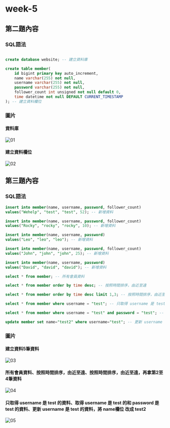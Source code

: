 # week-5
## 第二題內容
### SQL語法
```sql

create database website; -- 建立資料庫

create table member(
	id bigint primary key auto_increment,
	name varchar(255) not null,
	username varchar(255) not null,
	password varchar(255) not null,
	follower_count int unsigned not null default 0,
	time datetime not null DEFAULT CURRENT_TIMESTAMP
); -- 建立資料欄位

```
### 圖片
#### 資料庫
![01](https://user-images.githubusercontent.com/84265782/196320055-9fa55971-1a00-4151-8120-13bd64ca5cb0.png)
#### 建立資料欄位
![02](https://user-images.githubusercontent.com/84265782/196320104-6533d864-1619-4aa0-9f60-0b271be94970.png)

## 第三題內容
### SQL語法
```sql
insert into member(name, username, password, follower_count) 
values("Wehelp", "test", "test", 52); -- 新增資料

insert into member(name, username, password, follower_count) 
values("Rocky", "rocky", "rocky", 10); -- 新增資料

insert into member(name, username, password) 
values("Leo", "leo", "leo"); -- 新增資料

insert into member(name, username, password, follower_count) 
values("John", "john", "john", 25); -- 新增資料

insert into member(name, username, password) 
values("David", "david", "david"); -- 新增資料

select * from member; -- 所有會員資料

select * from member order by time desc; -- 按照時間排序，由近至遠

select * from member order by time desc limit 1,3; -- 按照時間排序，由近至遠，再拿第2至4筆資料

select * from member where username = "test"; -- 只取得 username 是 test 的資料

select * from member where username = "test" and password = "test"; -- 取得 username 是 test 的和 password 是 test 的資料

update member set name="test2" where username="test"; -- 更新 username 是 test 的資料，將 name欄位 改成 test2

```

### 圖片
#### 建立資料5筆資料
![03](https://user-images.githubusercontent.com/84265782/196321709-cce83521-84b8-475f-bc56-401470a9c8fa.png)
#### 所有會員資料、按照時間排序，由近至遠、按照時間排序，由近至遠，再拿第2至4筆資料
![04](https://user-images.githubusercontent.com/84265782/196321927-18e49448-bdf0-4f8b-9323-d3ff76e565f7.png)
#### 只取得 username 是 test 的資料、取得 username 是 test 的和 password 是 test 的資料、更新 username 是 test 的資料，將 name欄位 改成 test2
![05](https://user-images.githubusercontent.com/84265782/196322045-c6066b71-5722-4901-ac96-80505b13627d.png)


